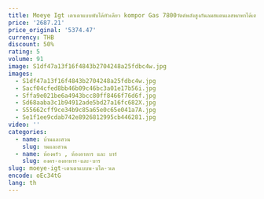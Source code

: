 ```yaml
---
title: Moeye Igt เตาเตาแบบพับได้หัวเดียว kompor Gas 7800วัตต์พลังสูงกันลมสแตนเลสพกพาได้เตาตั้งแคมป์กลางแจ้ง
price: '2687.21'
price_original: '5374.47'
currency: THB
discount: 50%
rating: 5
volume: 91
image: S1df47a13f16f4843b2704248a25fdbc4w.jpg
images:
  - S1df47a13f16f4843b2704248a25fdbc4w.jpg
  - Sacf04cfed8bb46b09c46bc3a01e17b56i.jpg
  - Sffa9e021be6a4943bcc80ff8466f76d6f.jpg
  - Sd68aaba3c1b94912ade5bd27a16fc682X.jpg
  - S55662cff9ce34b9c85a65e0c65e041a7A.jpg
  - Se1f1ee9cdab742e8926812995cb446281.jpg
video: ''
categories:
  - name: บ้านและสวน
    slug: านและสวน
  - name: ห้องครัว , ห้องอาหาร และ บาร์
    slug: องคร-องอาหาร-และ-บาร
slug: moeye-igt-เตาเตาแบบพ-บได-วเด
encode: oEc34tG
lang: th
---
```

  